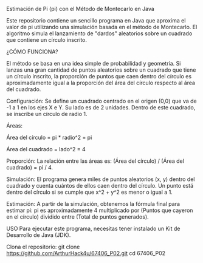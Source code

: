 Estimación de Pi (pi) con el Método de Montecarlo en Java

Este repositorio contiene un sencillo programa en Java que aproxima el valor de pi utilizando una simulación basada en el método de Montecarlo. El algoritmo simula el lanzamiento de "dardos" aleatorios sobre un cuadrado que contiene un círculo inscrito.

¿CÓMO FUNCIONA?

El método se basa en una idea simple de probabilidad y geometría. Si lanzas una gran cantidad de puntos aleatorios sobre un cuadrado que tiene un círculo inscrito, la proporción de puntos que caen dentro del círculo es aproximadamente igual a la proporción del área del círculo respecto al área del cuadrado.

Configuración: Se define un cuadrado centrado en el origen (0,0) que va de -1 a 1 en los ejes X e Y. Su lado es de 2 unidades. Dentro de este cuadrado, se inscribe un círculo de radio 1.

Áreas:

Área del círculo = pi * radio^2 = pi

Área del cuadrado = lado^2 = 4

Proporción: La relación entre las áreas es: (Área del círculo) / (Área del cuadrado) = pi / 4.

Simulación: El programa genera miles de puntos aleatorios (x, y) dentro del cuadrado y cuenta cuántos de ellos caen dentro del círculo. Un punto está dentro del círculo si se cumple que x^2 + y^2 es menor o igual a 1.

Estimación: A partir de la simulación, obtenemos la fórmula final para estimar pi: pi es aproximadamente 4 multiplicado por (Puntos que cayeron en el círculo) dividido entre (Total de puntos generados).

USO
Para ejecutar este programa, necesitas tener instalado un Kit de Desarrollo de Java (JDK).

Clona el repositorio:
git clone https://github.com/ArthurHack4u/67406_P02.git
cd 67406_P02